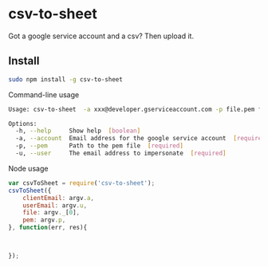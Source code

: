 csv-to-sheet
============

Got a google service account and a csv?  Then upload it.

Install
-------
```bash
sudo npm install -g csv-to-sheet
```

Command-line usage
```bash
Usage: csv-to-sheet  -a xxx@developer.gserviceaccount.com -p file.pem file.csv

Options:
  -h, --help     Show help  [boolean]
  -a, --account  Email address for the google service account  [required]
  -p, --pem      Path to the pem file  [required]
  -u, --user     The email address to impersonate  [required]
```

Node usage
```js
var csvToSheet = require('csv-to-sheet');
csvToSheet({
	clientEmail: argv.a,
	userEmail: argv.u,
	file: argv._[0],
	pem: argv.p,
}, function(err, res){



});
```




